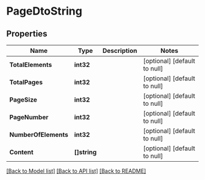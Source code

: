 # PageDtoString

## Properties
Name | Type | Description | Notes
------------ | ------------- | ------------- | -------------
**TotalElements** | **int32** |  | [optional] [default to null]
**TotalPages** | **int32** |  | [optional] [default to null]
**PageSize** | **int32** |  | [optional] [default to null]
**PageNumber** | **int32** |  | [optional] [default to null]
**NumberOfElements** | **int32** |  | [optional] [default to null]
**Content** | **[]string** |  | [optional] [default to null]

[[Back to Model list]](../README.md#documentation-for-models) [[Back to API list]](../README.md#documentation-for-api-endpoints) [[Back to README]](../README.md)


